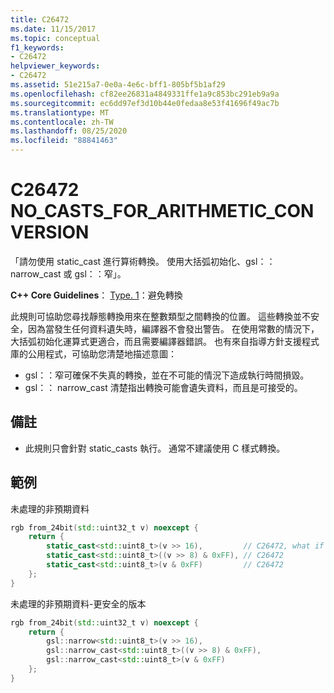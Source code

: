 ```yaml
---
title: C26472
ms.date: 11/15/2017
ms.topic: conceptual
f1_keywords:
- C26472
helpviewer_keywords:
- C26472
ms.assetid: 51e215a7-0e0a-4e6c-bff1-805bf5b1af29
ms.openlocfilehash: cf82ee26831a4849331ffe1a9c853bc291eb9a9a
ms.sourcegitcommit: ec6dd97ef3d10b44e0fedaa8e53f41696f49ac7b
ms.translationtype: MT
ms.contentlocale: zh-TW
ms.lasthandoff: 08/25/2020
ms.locfileid: "88841463"
---
```

# <a name="c26472-no_casts_for_arithmetic_conversion"></a>C26472 NO_CASTS_FOR_ARITHMETIC_CONVERSION

「請勿使用 static_cast 進行算術轉換。 使用大括弧初始化、gsl：： narrow_cast 或 gsl：：窄」。

**C++ Core Guidelines**： [Type. 1](https://github.com/isocpp/CppCoreGuidelines/blob/master/CppCoreGuidelines.md#prosafety-type-safety-profile)：避免轉換

此規則可協助您尋找靜態轉換用來在整數類型之間轉換的位置。 這些轉換並不安全，因為當發生任何資料遺失時，編譯器不會發出警告。 在使用常數的情況下，大括弧初始化運算式更適合，而且需要編譯器錯誤。 也有來自指導方針支援程式庫的公用程式，可協助您清楚地描述意圖：

- gsl：：窄可確保不失真的轉換，並在不可能的情況下造成執行時間損毀。
- gsl：： narrow_cast 清楚指出轉換可能會遺失資料，而且是可接受的。

## <a name="remarks"></a>備註

- 此規則只會針對 static_casts 執行。 通常不建議使用 C 樣式轉換。

## <a name="example"></a>範例

未處理的非預期資料

```cpp
rgb from_24bit(std::uint32_t v) noexcept {
    return {
        static_cast<std::uint8_t>(v >> 16),         // C26472, what if top byte is non-zero?
        static_cast<std::uint8_t>((v >> 8) & 0xFF), // C26472
        static_cast<std::uint8_t>(v & 0xFF)         // C26472
    };
}
```

未處理的非預期資料-更安全的版本

```cpp
rgb from_24bit(std::uint32_t v) noexcept {
    return {
        gsl::narrow<std::uint8_t>(v >> 16),
        gsl::narrow_cast<std::uint8_t>((v >> 8) & 0xFF),
        gsl::narrow_cast<std::uint8_t>(v & 0xFF)
    };
}
```

